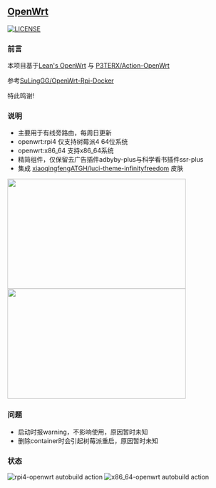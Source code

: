 ## [OpenWrt](https://github.com/elarkasi/openwrt)

[![LICENSE](https://img.shields.io/github/license/mashape/apistatus.svg?style=flat-square&label=LICENSE)](https://github.com/elarkasi/raspi-openwrt/blob/master/LICENSE)
    
### 前言

本项目基于[Lean's OpenWrt](https://github.com/coolsnowwolf/lede) 与 [P3TERX/Action-OpenWrt](https://github.com/P3TERX/Actions-OpenWrt)

参考[SuLingGG/OpenWrt-Rpi-Docker](https://github.com/SuLingGG/OpenWrt-Rpi-Docker)
    
特此鸣谢!

### 说明
- 主要用于有线旁路由，每周日更新
- openwrt:rpi4 仅支持树莓派4 64位系统
- openwrt:x86_64 支持x86_64系统
- 精简组件，仅保留去广告插件adbyby-plus与科学看书插件ssr-plus
- 集成 [xiaoqingfengATGH/luci-theme-infinityfreedom](https://github.com/xiaoqingfengATGH/luci-theme-infinityfreedom) 皮肤

<img src="https://github.com/xiaoqingfengATGH/luci-theme-infinityfreedom/blob/master/screenshots/000.Login.jpg" alt="" width="400" height="247"><img src="https://github.com/xiaoqingfengATGH/luci-theme-infinityfreedom/blob/master/screenshots/001.Overview.jpg" alt="" width="400" height="247">

### 问题
- 启动时报warning，不影响使用，原因暂时未知
- 删除container时会引起树莓派重启，原因暂时未知
  
### 状态
![rpi4-openwrt autobuild action](https://github.com/elarkasi/raspi-openwrt/workflows/rpi4-openwrt%20autobuild%20action/badge.svg)
![x86_64-openwrt autobuild action](https://github.com/elarkasi/openwrt/workflows/x86_64-openwrt%20autobuild%20action/badge.svg)
